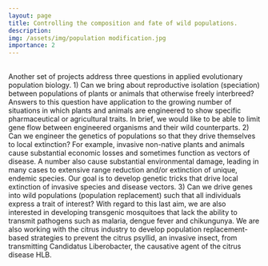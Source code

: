 ```yaml
---
layout: page
title: Controlling the composition and fate of wild populations.
description:
img: /assets/img/population modification.jpg
importance: 2
---
```


<div class="figure">
    <img src="{{ site.baseurl }}/assets/img/population modification.jpg" title="" class="img-fluid"/>
</div>
<br>
Another set of projects address three questions in applied evolutionary population biology. 1) Can we bring about reproductive isolation (speciation) between populations of plants or animals that otherwise freely interbreed? Answers to this question have application to the growing number of situations in which plants and animals are engineered to show specific pharmaceutical or agricultural traits. In brief, we would like to be able to limit gene flow between engineered organisms and their wild counterparts. 2) Can we engineer the genetics of populations so that they drive themselves to local extinction? For example, invasive non-native plants and animals cause substantial economic losses and sometimes function as vectors of disease. A number also cause substantial environmental damage, leading in many cases to extensive range reduction and/or extinction of unique, endemic species. Our goal is to develop genetic tricks that drive local extinction of invasive species and disease vectors. 3) Can we drive genes into wild populations (population replacement) such that all individuals express a trait of interest? With regard to this last aim, we are also interested in developing transgenic mosquitoes that lack the ability to transmit pathogens such as malaria, dengue fever and chikungunya. We are also working with the citrus industry to develop population replacement-based strategies to prevent the citrus psyllid, an invasive insect, from transmitting Candidatus Liberobacter, the causative agent of the citrus disease HLB.
